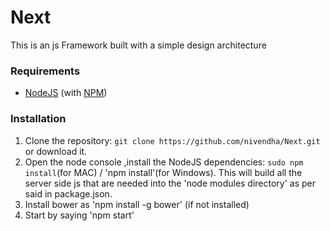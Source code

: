 # Next

This is an js Framework built with a simple design architecture

### Requirements
* [NodeJS](http://nodejs.org/) (with [NPM](https://www.npmjs.org/))

### Installation
1. Clone the repository: `git clone https://github.com/nivendha/Next.git` or download it.
2. Open the node console ,install the NodeJS dependencies: `sudo npm install`(for MAC) / 'npm install'(for Windows).
This will build all the server side js that are needed into the 'node modules directory' as per said in package.json.
3. Install bower as 'npm install -g bower' (if not installed)
4. Start by saying 'npm start'
